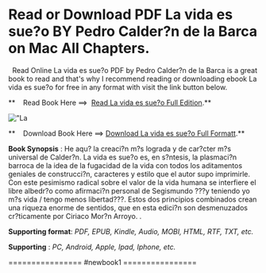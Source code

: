  **Read or Download PDF La vida es sue?o BY Pedro Calder?n de la Barca on Mac All Chapters.**
============================================================================================

  Read Online La vida es sue?o PDF by Pedro Calder?n de la Barca is a great book to read and that's why I recommend reading or downloading ebook La vida es sue?o for free in any format with visit the link button below.

**    Read Book Here ==>  [Read La vida es sue?o Full Edition](https://newbookintheword.blogspot.com/id/8437600928).**

![\"La](\"https://i.gr-assets.com/images/S/compressed.photo.goodreads.com/books/1341266100l/916114._SY160_.jpg\")

**    Download Book Here ==> [Download La vida es sue?o Full Formatt](https://newbookintheword.blogspot.com/id/8437600928).**

**Book Synopsis** : He aqu? la creaci?n m?s lograda y de car?cter m?s universal de Calder?n. La vida es sue?o es, en s?ntesis, la plasmaci?n barroca de la idea de la fugacidad de la vida con todos los aditamentos geniales de construcci?n, caracteres y estilo que el autor supo imprimirle. Con este pesimismo radical sobre el valor de la vida humana se interfiere el libre albedr?o como afirmaci?n personal de Segismundo ???y teniendo yo m?s vida / tengo menos libertad???. Estos dos principios combinados crean una riqueza enorme de sentidos, que en esta edici?n son desmenuzados cr?ticamente por Ciriaco Mor?n Arroyo. .

**Supporting format**: _PDF, EPUB, Kindle, Audio, MOBI, HTML, RTF, TXT, etc._

**Supporting** : _PC, Android, Apple, Ipad, Iphone, etc._

================ #newbook1 ================